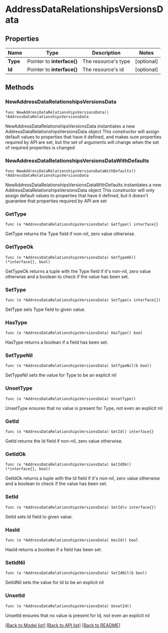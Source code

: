 # AddressDataRelationshipsVersionsData

## Properties

Name | Type | Description | Notes
------------ | ------------- | ------------- | -------------
**Type** | Pointer to **interface{}** | The resource&#39;s type | [optional] 
**Id** | Pointer to **interface{}** | The resource&#39;s id | [optional] 

## Methods

### NewAddressDataRelationshipsVersionsData

`func NewAddressDataRelationshipsVersionsData() *AddressDataRelationshipsVersionsData`

NewAddressDataRelationshipsVersionsData instantiates a new AddressDataRelationshipsVersionsData object
This constructor will assign default values to properties that have it defined,
and makes sure properties required by API are set, but the set of arguments
will change when the set of required properties is changed

### NewAddressDataRelationshipsVersionsDataWithDefaults

`func NewAddressDataRelationshipsVersionsDataWithDefaults() *AddressDataRelationshipsVersionsData`

NewAddressDataRelationshipsVersionsDataWithDefaults instantiates a new AddressDataRelationshipsVersionsData object
This constructor will only assign default values to properties that have it defined,
but it doesn't guarantee that properties required by API are set

### GetType

`func (o *AddressDataRelationshipsVersionsData) GetType() interface{}`

GetType returns the Type field if non-nil, zero value otherwise.

### GetTypeOk

`func (o *AddressDataRelationshipsVersionsData) GetTypeOk() (*interface{}, bool)`

GetTypeOk returns a tuple with the Type field if it's non-nil, zero value otherwise
and a boolean to check if the value has been set.

### SetType

`func (o *AddressDataRelationshipsVersionsData) SetType(v interface{})`

SetType sets Type field to given value.

### HasType

`func (o *AddressDataRelationshipsVersionsData) HasType() bool`

HasType returns a boolean if a field has been set.

### SetTypeNil

`func (o *AddressDataRelationshipsVersionsData) SetTypeNil(b bool)`

 SetTypeNil sets the value for Type to be an explicit nil

### UnsetType
`func (o *AddressDataRelationshipsVersionsData) UnsetType()`

UnsetType ensures that no value is present for Type, not even an explicit nil
### GetId

`func (o *AddressDataRelationshipsVersionsData) GetId() interface{}`

GetId returns the Id field if non-nil, zero value otherwise.

### GetIdOk

`func (o *AddressDataRelationshipsVersionsData) GetIdOk() (*interface{}, bool)`

GetIdOk returns a tuple with the Id field if it's non-nil, zero value otherwise
and a boolean to check if the value has been set.

### SetId

`func (o *AddressDataRelationshipsVersionsData) SetId(v interface{})`

SetId sets Id field to given value.

### HasId

`func (o *AddressDataRelationshipsVersionsData) HasId() bool`

HasId returns a boolean if a field has been set.

### SetIdNil

`func (o *AddressDataRelationshipsVersionsData) SetIdNil(b bool)`

 SetIdNil sets the value for Id to be an explicit nil

### UnsetId
`func (o *AddressDataRelationshipsVersionsData) UnsetId()`

UnsetId ensures that no value is present for Id, not even an explicit nil

[[Back to Model list]](../README.md#documentation-for-models) [[Back to API list]](../README.md#documentation-for-api-endpoints) [[Back to README]](../README.md)


